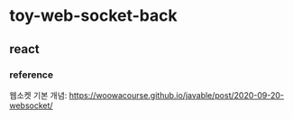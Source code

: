 # toy-web-socket-back

## react

### reference

웹소켓 기본 개념: https://woowacourse.github.io/javable/post/2020-09-20-websocket/

